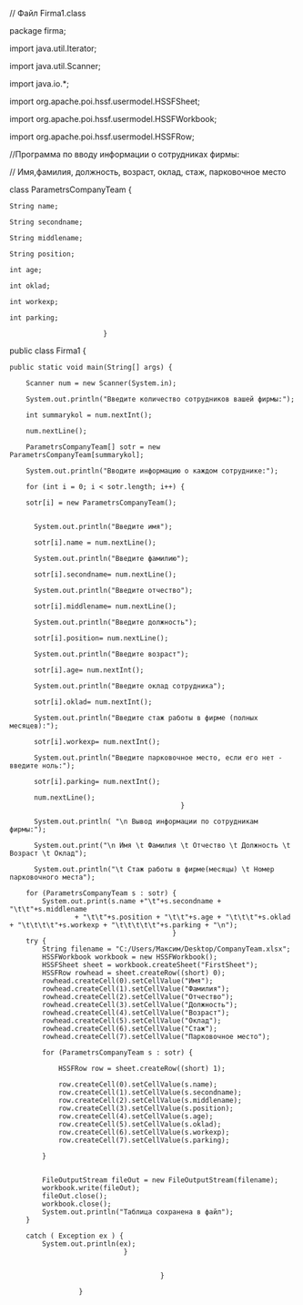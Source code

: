 // Файл Firma1.class


package firma;  

import java.util.Iterator;

import java.util.Scanner;

import  java.io.*;

import  org.apache.poi.hssf.usermodel.HSSFSheet;

import  org.apache.poi.hssf.usermodel.HSSFWorkbook;

import  org.apache.poi.hssf.usermodel.HSSFRow;


//Программа по вводу информации о сотрудниках фирмы:

// Имя,фамилия, должность, возраст, оклад, стаж, парковочное место


class ParametrsCompanyTeam {

    String name;
    
    String secondname;
    
    String middlename;
    
    String position;
    
    int age;
    
    int oklad;
    
    int workexp;
    
    int parking;
    
                           }

public class Firma1 {

    public static void main(String[] args) {
    
        Scanner num = new Scanner(System.in);
        
        System.out.println("Введите количество сотрудников вашей фирмы:");
        
        int summarykol = num.nextInt();
        
        num.nextLine();
        
        ParametrsCompanyTeam[] sotr = new ParametrsCompanyTeam[summarykol];
        
        System.out.println("Вводите информацию о каждом сотруднике:");
        
        for (int i = 0; i < sotr.length; i++) {
        
        sotr[i] = new ParametrsCompanyTeam();
        

          System.out.println("Введите имя");
          
          sotr[i].name = num.nextLine();

          System.out.println("Введите фамилию");
          
          sotr[i].secondname= num.nextLine();

          System.out.println("Введите отчество");
          
          sotr[i].middlename= num.nextLine();

          System.out.println("Введите должность");
          
          sotr[i].position= num.nextLine();

          System.out.println("Введите возраст");
          
          sotr[i].age= num.nextInt();

          System.out.println("Введите оклад сотрудника");
          
          sotr[i].oklad= num.nextInt();

          System.out.println("Введите стаж работы в фирме (полных месяцев):");
          
          sotr[i].workexp= num.nextInt();

          System.out.println("Введите парковочное место, если его нет - введите ноль:");
          
          sotr[i].parking= num.nextInt();

          num.nextLine();
                                              }

          System.out.println( "\n Вывод информации по сотрудникам фирмы:");
          
          System.out.print("\n Имя \t Фамилия \t Отчество \t Должность \t Возраст \t Оклад");
          
          System.out.println("\t Стаж работы в фирме(месяцы) \t Номер парковочного места");

        for (ParametrsCompanyTeam s : sotr) {
            System.out.print(s.name +"\t"+s.secondname + "\t\t"+s.middlename
                    + "\t\t"+s.position + "\t\t"+s.age + "\t\t\t"+s.oklad + "\t\t\t\t"+s.workexp + "\t\t\t\t\t"+s.parking + "\n");
                                            }
        try {
            String filename = "C:/Users/Максим/Desktop/CompanyTeam.xlsx";
            HSSFWorkbook workbook = new HSSFWorkbook();
            HSSFSheet sheet = workbook.createSheet("FirstSheet");
            HSSFRow rowhead = sheet.createRow((short) 0);
            rowhead.createCell(0).setCellValue("Имя");
            rowhead.createCell(1).setCellValue("Фамилия");
            rowhead.createCell(2).setCellValue("Отчество");
            rowhead.createCell(3).setCellValue("Должность");
            rowhead.createCell(4).setCellValue("Возраст");
            rowhead.createCell(5).setCellValue("Оклад");
            rowhead.createCell(6).setCellValue("Стаж");
            rowhead.createCell(7).setCellValue("Парковочное место");

            for (ParametrsCompanyTeam s : sotr) {

                HSSFRow row = sheet.createRow((short) 1);

                row.createCell(0).setCellValue(s.name);
                row.createCell(1).setCellValue(s.secondname);
                row.createCell(2).setCellValue(s.middlename);
                row.createCell(3).setCellValue(s.position);
                row.createCell(4).setCellValue(s.age);
                row.createCell(5).setCellValue(s.oklad);
                row.createCell(6).setCellValue(s.workexp);
                row.createCell(7).setCellValue(s.parking);

            }


            FileOutputStream fileOut = new FileOutputStream(filename);
            workbook.write(fileOut);
            fileOut.close();
            workbook.close();
            System.out.println("Таблица сохранена в файл");
        }

        catch ( Exception ex ) {
            System.out.println(ex);
                                }


                                         }

                     }
